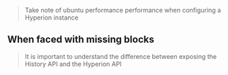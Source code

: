 > Take note of ubuntu performance performance when configuring a Hyperion instance

## When faced with missing blocks
>It is important to understand the difference between exposing the History API and the Hyperion API

